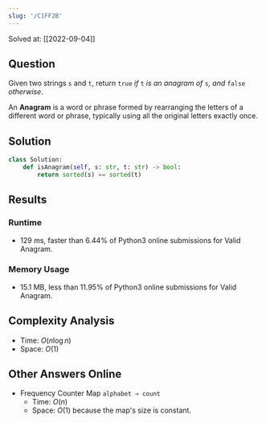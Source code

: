 ```yaml
---
slug: '/C1FF2B'
---
```


Solved at: [[2022-09-04]]

## Question

Given two strings `s` and `t`, return `true` _if_ `t` _is an anagram of_ `s`_, and_ `false` _otherwise_.

An **Anagram** is a word or phrase formed by rearranging the letters of a different word or phrase, typically using all the original letters exactly once.

## Solution

```python
class Solution:
    def isAnagram(self, s: str, t: str) -> bool:
        return sorted(s) == sorted(t)
```

## Results

### Runtime

- 129 ms, faster than 6.44% of Python3 online submissions for Valid Anagram.

### Memory Usage

- 15.1 MB, less than 11.95% of Python3 online submissions for Valid Anagram.

## Complexity Analysis

- Time: $O(n \log n)$
- Space: $O(1)$

## Other Answers Online

- Frequency Counter Map `alphabet → count`
  - Time: $O(n)$
  - Space: $O(1)$ because the map's size is constant.
